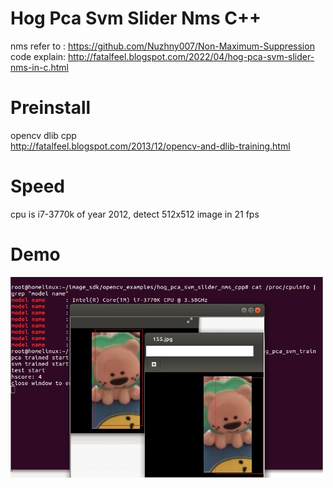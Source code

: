 # Hog Pca Svm Slider Nms C++
nms refer to : https://github.com/Nuzhny007/Non-Maximum-Suppression  
code explain: http://fatalfeel.blogspot.com/2022/04/hog-pca-svm-slider-nms-in-c.html
# Preinstall
opencv dlib cpp  
http://fatalfeel.blogspot.com/2013/12/opencv-and-dlib-training.html
# Speed
cpu is i7-3770k of year 2012, detect 512x512 image in 21 fps
# Demo
<img src="./demo.jpg" width="500px"/>
